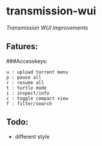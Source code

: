 transmission-wui
================

*Transmission WUI improvements*

Fatures:
------------

###Accesskeys:

```
u : upload torrent menu
p : pause all
r : resume all
t : turtle mode
i : inspect/info
c : toggle compact view
f : filter/search
```

Todo:
-----

* different style